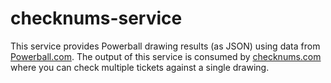 # checknums-service

This service provides Powerball drawing results (as JSON) using data from [Powerball.com](http://powerball.com). The output of this service is consumed by [checknums.com](https://checknums.com) where you can check multiple tickets against a single drawing.
